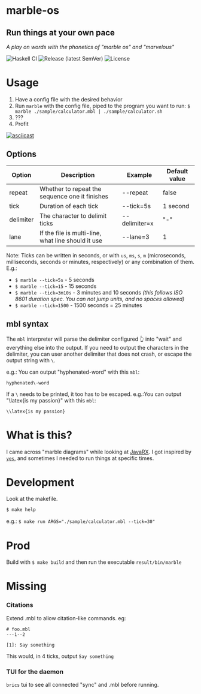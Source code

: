 # marble-os
## Run things at your own pace
_A play on words with the phonetics of "marble os" and "marvelous"_

![Haskell CI](https://github.com/jazcarate/marble-os/workflows/Haskell%20CI/badge.svg)
![Release (latest SemVer)](https://img.shields.io/github/v/release/jazcarate/marble-os?sort=semver)
![License](https://img.shields.io/github/license/jazcarate/marble-os)

# Usage
1. Have a config file with the desired behavior
1. Run `marble` with the config file, piped to the program you want to run: `$ marble ./sample/calculator.mbl | ./sample/calculator.sh`
1. ???
1. Profit

[![asciicast](https://asciinema.org/a/ffFLLTRD5ozZj0zqgDzS7rA7D.svg)](https://asciinema.org/a/ffFLLTRD5ozZj0zqgDzS7rA7D)

## Options
| Option    | Description                                        | Example       | Default value |
|-----------|----------------------------------------------------|---------------|---------------|
| repeat    | Whether to repeat the sequence one it finishes     | --repeat      | false         |
| tick      | Duration of each tick                              | --tick=5s     | 1 second      |
| delimiter | The character to delimit ticks                     | --delimiter=x | "-"           |
| lane      | If the file is multi-line, what line should it use | --lane=3      | 1             |

Note: Ticks can be written in seconds, or with `us`, `ms`, `s`, `m` (microseconds, milliseconds, seconds or minutes, respectively) or any combination of them.
E.g.: 
* `$ marble --tick=5s` - 5 seconds
* `$ marble --tick=15` - 15 seconds
* `$ marble --tick=3m10s` - 3 minutes and 10 seconds _(this follows ISO 8601 duration spec. You can not jump units, and no spaces allowed)_
* `$ marble --tick=1500` - 1500 seconds = 25 minutes

## mbl syntax
The `mbl` interpreter will parse the delimiter configured 👆 into "wait" and everything else into the output.
If you need to output the characters in the delimiter, you can user another delimiter that does not crash, or escape the output string with `\`.

e.g.: You can output "hyphenated-word" with this `mbl`:
```mbl
hyphenated\-word
```

If a `\` needs to be printed, it too has to be escaped.
e.g.:You can output "\latex{is my passion}" with this `mbl`:
```mbl
\\latex{is my passion}
```

# What is this?
I came across "marble diagrams" while looking at [JavaRX](https://rxjs-dev.firebaseapp.com/guide/testing/marble-testing).
I got inspired by [`yes`](https://man7.org/linux/man-pages/man1/yes.1.html), and sometimes I needed to run things at specific times.

# Development
Look at the makefile.
```bash
$ make help
```

e.g.: `$ make run ARGS="./sample/calculator.mbl --tick=30"`

# Prod
Build with `$ make build` and then run the executable `result/bin/marble`

# Missing
### Citations
Extend .mbl to allow citation-like commands.
eg:

```
# foo.mbl
---1--2

[1]: Say something
```
This would, in 4 ticks, output `Say something`

### TUI for the daemon
`brics` tui to see all connected "sync" and .mbl before running.
